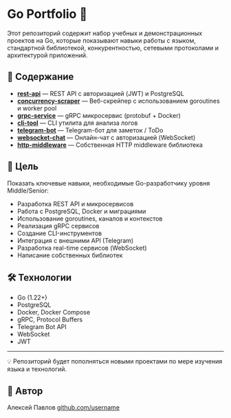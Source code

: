 # Go Portfolio 🚀

Этот репозиторий содержит набор учебных и демонстрационных проектов на Go, которые показывают навыки работы с языком, стандартной библиотекой, конкурентностью, сетевыми протоколами и архитектурой приложений.

## 📂 Содержание
- **[rest-api](https://github.com/go-portfolio/rest-api)** — REST API с авторизацией (JWT) и PostgreSQL  
- **[concurrency-scraper](./concurrency-scraper/)** — Веб-скрейпер с использованием goroutines и worker pool  
- **[grpc-service](./grpc-service/)** — gRPC микросервис (protobuf + Docker)  
- **[cli-tool](./cli-tool/)** — CLI утилита для анализа логов  
- **[telegram-bot](./telegram-bot/)** — Telegram-бот для заметок / ToDo  
- **[websocket-chat](https://github.com/go-portfolio/websocket-chat)** — Онлайн-чат с авторизацией (WebSocket)  
- **[http-middleware](./http-middleware/)** — Собственная HTTP middleware библиотека  

## 🎯 Цель
Показать ключевые навыки, необходимые Go-разработчику уровня Middle/Senior:

- Разработка REST API и микросервисов  
- Работа с PostgreSQL, Docker и миграциями  
- Использование goroutines, каналов и контекстов  
- Реализация gRPC сервисов  
- Создание CLI-инструментов  
- Интеграция с внешними API (Telegram)  
- Разработка real-time сервисов (WebSocket)  
- Написание собственных библиотек  

## 🛠️ Технологии
- Go (1.22+)  
- PostgreSQL  
- Docker, Docker Compose  
- gRPC, Protocol Buffers  
- Telegram Bot API  
- WebSocket  
- JWT  

---

💡 Репозиторий будет пополняться новыми проектами по мере изучения языка и технологий.

## 👤 Автор
Алексей Павлов 
[github.com/username](https://github.com/go-portfolio)
